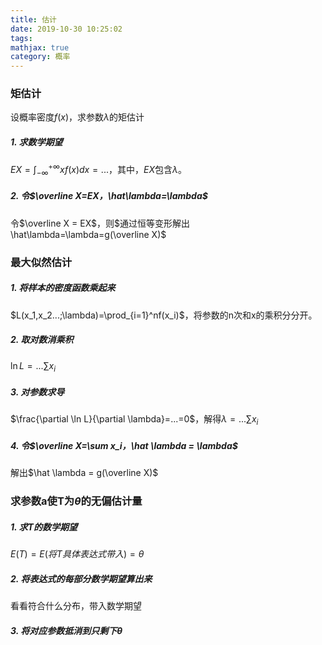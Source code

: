 ```yaml
---
title: 估计
date: 2019-10-30 10:25:02
tags:
mathjax: true
category: 概率
---
```

### 矩估计
设概率密度$f(x)$，求参数$\lambda$的矩估计  

##### 1. 求数学期望
$EX=\int_{-\infty}^{+\infty}xf(x)dx=...$，其中，$EX$包含$\lambda$。  

##### 2. 令$\overline X=EX，\hat\lambda=\lambda$
令$\overline X = EX$，则$通过恒等变形解出\hat\lambda=\lambda=g(\overline X)$


### 最大似然估计
##### 1. 将样本的密度函数乘起来
$L(x_1,x_2...;\lambda)=\prod_{i=1}^nf(x_i)$，将参数的n次和x的乘积分分开。  

##### 2. 取对数消乘积
$\ln L=...\sum x_i$  

##### 3. 对参数求导
$\frac{\partial \ln L}{\partial \lambda}=...=0$，解得$\lambda=...\sum x_i$  

##### 4. 令$\overline X=\sum x_i，\hat \lambda = \lambda$
解出$\hat \lambda = g(\overline X)$  

### 求参数a使T为$\theta$的无偏估计量

##### 1. 求T的数学期望
$E(T)=E(将T具体表达式带入)=\theta$  

##### 2. 将表达式的每部分数学期望算出来
看看符合什么分布，带入数学期望  

##### 3. 将对应参数抵消到只剩下$\theta$
